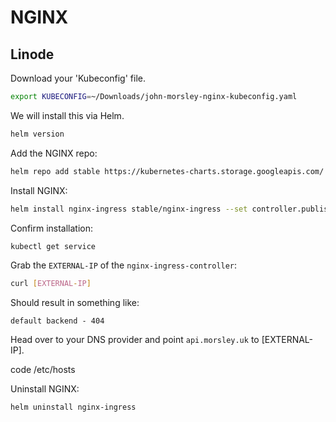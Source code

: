 # NGINX

## Linode

Download your 'Kubeconfig' file.

```bash
export KUBECONFIG=~/Downloads/john-morsley-nginx-kubeconfig.yaml
```

We will install this via Helm.

```bash
helm version
```

Add the NGINX repo:

```bash
helm repo add stable https://kubernetes-charts.storage.googleapis.com/
```

Install NGINX:

```bash
helm install nginx-ingress stable/nginx-ingress --set controller.publishService.enabled=true
```

Confirm installation:

```bash
kubectl get service
```

Grab the `EXTERNAL-IP` of the `nginx-ingress-controller`:

```bash
curl [EXTERNAL-IP]
```

Should result in something like:

```
default backend - 404
```

Head over to your DNS provider and point `api.morsley.uk` to [EXTERNAL-IP].


code /etc/hosts


Uninstall NGINX:

```bash
helm uninstall nginx-ingress